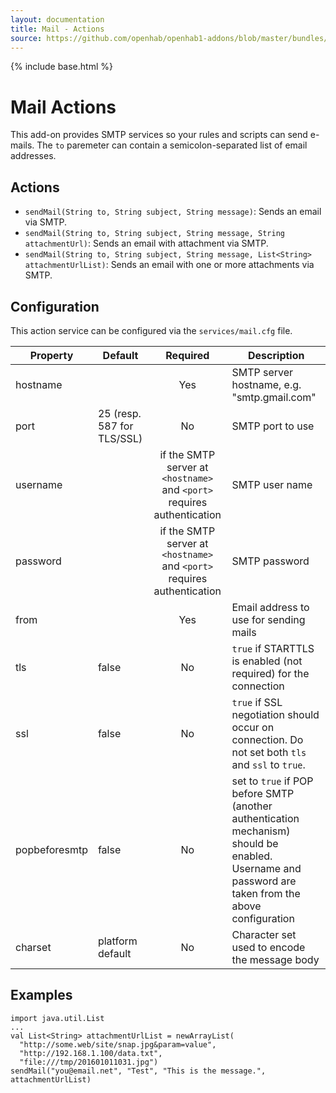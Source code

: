 ```yaml
---
layout: documentation
title: Mail - Actions
source: https://github.com/openhab/openhab1-addons/blob/master/bundles/action/org.openhab.action.mail/README.md
---
```


<!-- Attention authors: Do not edit directly. Please add your changes to the appropriate source repository -->

{% include base.html %}

# Mail Actions

This add-on provides SMTP services so your rules and scripts can send e-mails. The `to` paremeter can contain a semicolon-separated list of email addresses.

## Actions

- `sendMail(String to, String subject, String message)`: Sends an email via SMTP.
- `sendMail(String to, String subject, String message, String attachmentUrl)`: Sends an email with attachment via SMTP.
- `sendMail(String to, String subject, String message, List<String> attachmentUrlList)`: Sends an email with one or more attachments via SMTP.  

## Configuration

This action service can be configured via the `services/mail.cfg` file.

| Property | Default | Required | Description |
|----------|---------|:--------:|-------------|
| hostname |         |   Yes    | SMTP server hostname, e.g. "smtp.gmail.com" |
| port | 25 (resp. 587 for TLS/SSL) | No | SMTP port to use |
| username |         | if the SMTP server at `<hostname>` and `<port>` requires authentication | SMTP user name |
| password |         | if the SMTP server at `<hostname>` and `<port>` requires authentication | SMTP password |
| from     |         |   Yes    | Email address to use for sending mails |
| tls      | false   |   No     | `true` if STARTTLS is enabled (not required) for the connection |
| ssl      | false   |   No     | `true` if SSL negotiation should occur on connection.  Do not set both `tls` and `ssl` to `true`. |
| popbeforesmtp | false | No    | set to `true` if POP before SMTP (another authentication mechanism) should be enabled. Username and password are taken from the above configuration |
| charset | platform default | No | Character set used to encode the message body |

## Examples

```
import java.util.List
...
val List<String> attachmentUrlList = newArrayList(
  "http://some.web/site/snap.jpg&param=value",
  "http://192.168.1.100/data.txt",
  "file:///tmp/201601011031.jpg")
sendMail("you@email.net", "Test", "This is the message.", attachmentUrlList)
```
